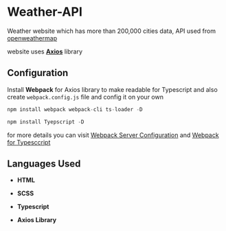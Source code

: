 # Weather-API

Weather website which has more than 200,000 cities data, API used from [openweathermap](https://openweathermap.org/api)

website uses **[Axios](https://github.com/axios/axios)** library

## Configuration 

Install **Webpack** for Axios library to make readable for Typescript and also create `webpack.config.js` file and config it on your own

```js
npm install webpack webpack-cli ts-loader -D
```

```js
npm install Tyepscript -D 
```

for more details you can visit [Webpack Server Configuration](https://webpack.js.org/configuration/dev-server/) and [Webpack for Typesccript](https://webpack.js.org/guides/typescript/)

## Languages Used

* **HTML**
* **SCSS**
* **Typescript**


* **Axios Library**
